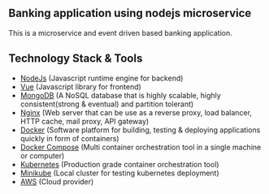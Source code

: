 ## Banking application using nodejs microservice

This is a microservice and event driven based banking application.

## Technology Stack & Tools

- [NodeJs](https://nodejs.org) (Javascript runtime engine for backend)
- [Vue](https://vuejs.org) (Javascript library for frontend)
- [MongoDB](https://mongodb.com) (A NoSQL database that is highly scalable, highly consistent(strong & eventual) and partition tolerant)
- [Nginx](https://nginx.com) (Web server that can be use as a reverse proxy, load balancer, HTTP cache, mail proxy, API gateway)
- [Docker](https://docker.com) (Software platform for building, testing & deploying applications quickly in form of containers)
- [Docker Compose](https://docs.docker.com/compose) (Multi container orchestration tool in a single machine or computer)
- [Kubernetes](https://kubernetes.io) (Production grade container orchestration tool)
- [Minikube](https://minikube.sigs.k8s.io) (Local cluster for testing kubernetes deployment)
- [AWS](https://aws.amazon.com) (Cloud provider)